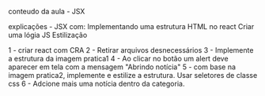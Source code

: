 
conteudo da aula - JSX

explicações - 
JSX com:
Implementando uma estrutura HTML no react
Criar uma lógia JS
Estilização




1 - criar react com CRA
2 - Retirar arquivos desnecessários
3 - Implemente a estrutura da imagem pratica1
4 - Ao clicar no botão um alert deve aparecer em tela com a mensagem "Abrindo notícia"
5 - com base na imagem pratica2, implemente e estilize a estrutura. Usar seletores de classe css
6 - Adcione mais uma notícia dentro da categoria.